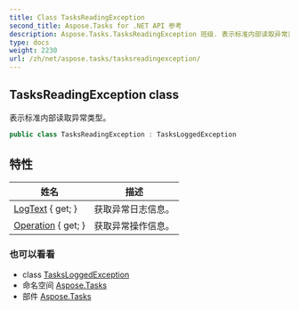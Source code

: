```yaml
---
title: Class TasksReadingException
second_title: Aspose.Tasks for .NET API 参考
description: Aspose.Tasks.TasksReadingException 班级. 表示标准内部读取异常类型
type: docs
weight: 2230
url: /zh/net/aspose.tasks/tasksreadingexception/
---
```

## TasksReadingException class

表示标准内部读取异常类型。

```csharp
public class TasksReadingException : TasksLoggedException
```

## 特性

| 姓名 | 描述 |
| --- | --- |
| [LogText](../../aspose.tasks/tasksloggedexception/logtext/) { get; } | 获取异常日志信息。 |
| [Operation](../../aspose.tasks/tasksloggedexception/operation/) { get; } | 获取异常操作信息。 |

### 也可以看看

* class [TasksLoggedException](../tasksloggedexception/)
* 命名空间 [Aspose.Tasks](../../aspose.tasks/)
* 部件 [Aspose.Tasks](../../)


